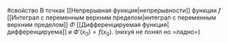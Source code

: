 #свойство 
В точках [[Непрерывная функция|непрерывности]] функции $f$ [[Интеграл с переменным верхним пределом|интеграл с переменным верхним пределом]] $\Phi$ [[Дифференцируемая функция|дифференцируема]] и $Ф'(x_0) = f(x_0)$. (нихуя не понял но =ладно=)
